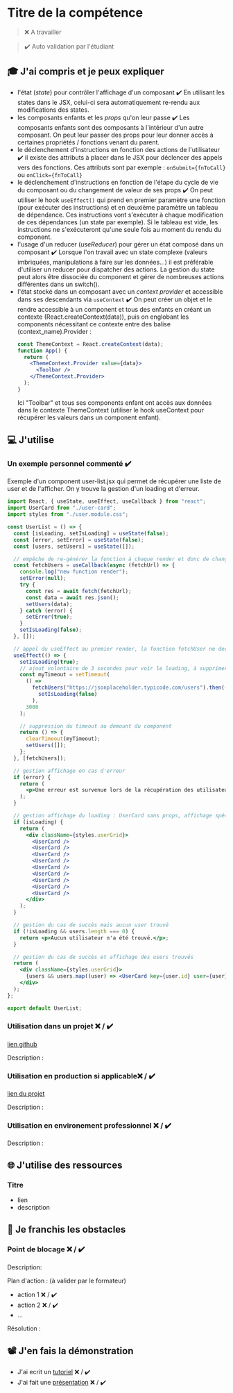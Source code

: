 # Titre de la compétence

> ❌ A travailler

> ✔️ Auto validation par l'étudiant

## 🎓 J'ai compris et je peux expliquer

- l'état (_state_) pour contrôler l'affichage d'un composant ✔️
  En utilisant les states dans le JSX, celui-ci sera automatiquement re-rendu aux modifications des states.
- les composants enfants et les _props_ qu'on leur passe ✔️
  Les composants enfants sont des composants à l'intérieur d'un autre composant. On peut leur passer des props pour leur donner accès à certaines propriétés / fonctions venant du parent.
- le déclenchement d'instructions en fonction des actions de l'utilisateur ✔️ il existe des attributs à placer dans le JSX pour déclencer des appels vers des fonctions. Ces attributs sont par exemple : `onSubmit={fnToCall}` ou `onClick={fnToCall}`
- le déclenchement d'instructions en fonction de l'étape du cycle de vie du composant ou du changement de valeur de ses props ✔️
  On peut utiliser le hook `useEffect()` qui prend en premier paramètre une fonction (pour exécuter des instructions) et en deuxième paramètre un tableau de dépendance. Ces instructions vont s'exécuter à chaque modification de ces dépendances (un state par exemple). Si le tableau est vide, les instructions ne s'exécuteront qu'une seule fois au moment du rendu du component.
- l'usage d'un reducer (_useReducer_) pour gérer un état composé dans un composant ✔️ Lorsque l'on travail avec un state complexe (valeurs imbriquées, manipulations à faire sur les données...) il est préférable d'utiliser un reducer pour dispatcher des actions. La gestion du state peut alors être dissociée du component et gérer de nombreuses actions différentes dans un switch().
- l'état stocké dans un composant avec un _context provider_ et accessible dans ses descendants via `useContext` ✔️
  On peut créer un objet et le rendre accessible à un component et tous des enfants en créant un contexte (React.createContext(data)), puis on englobant les components nécessitant ce contexte entre des balise (context_name).Provider :
  ```jsx
  const ThemeContext = React.createContext(data);
  function App() {
    return (
      <ThemeContext.Provider value={data}>
        <Toolbar />
      </ThemeContext.Provider>
    );
  }
  ```
  Ici "Toolbar" et tous ses components enfant ont accès aux données dans le contexte ThemeContext (utiliser le hook useContext pour récupérer les valeurs dans un component enfant).

## 💻 J'utilise

### Un exemple personnel commenté ✔️

Exemple d'un component user-list.jsx qui permet de récupérer une liste de user et de l'afficher. On y trouve la gestion d'un loading et d'erreur.

```jsx
import React, { useState, useEffect, useCallback } from "react";
import UserCard from "./user-card";
import styles from "./user.module.css";

const UserList = () => {
  const [isLoading, setIsLoading] = useState(false);
  const [error, setError] = useState(false);
  const [users, setUsers] = useState([]);

  // empêche de re-générer la fonction à chaque render et donc de changer la référence à fetchUsers, ce qui relancerait le useEffect
  const fetchUsers = useCallback(async (fetchUrl) => {
    console.log("new function render");
    setError(null);
    try {
      const res = await fetch(fetchUrl);
      const data = await res.json();
      setUsers(data);
    } catch (error) {
      setError(true);
    }
    setIsLoading(false);
  }, []);

  // appel du useEffect au premier render, la fonction fetchUser ne devant pas changer
  useEffect(() => {
    setIsLoading(true);
    // ajout volontaire de 3 secondes pour voir le loading, à supprimer dans un cas réel
    const myTimeout = setTimeout(
      () =>
        fetchUsers("https://jsonplaceholder.typicode.com/users").then(() =>
          setIsLoading(false)
        ),
      3000
    );

    // suppression du timeout au demount du component
    return () => {
      clearTimeout(myTimeout);
      setUsers([]);
    };
  }, [fetchUsers]);

  // gestion affichage en cas d'erreur
  if (error) {
    return (
      <p>Une erreur est survenue lors de la récupération des utilisateurs...</p>
    );
  }

  // gestion affichage du loading : UserCard sans props, affichage spécial avec du CSS pour un état de chargement visuel dans ce component
  if (isLoading) {
    return (
      <div className={styles.userGrid}>
        <UserCard />
        <UserCard />
        <UserCard />
        <UserCard />
        <UserCard />
        <UserCard />
        <UserCard />
        <UserCard />
        <UserCard />
      </div>
    );
  }

  // gestion du cas de succès mais aucun user trouvé
  if (!isLoading && users.length === 0) {
    return <p>Aucun utilisateur n'a été trouvé.</p>;
  }

  // gestion du cas de succès et affichage des users trouvés
  return (
    <div className={styles.userGrid}>
      {users && users.map((user) => <UserCard key={user.id} user={user} />)}
    </div>
  );
};

export default UserList;
```

### Utilisation dans un projet ❌ / ✔️

[lien github](...)

Description :

### Utilisation en production si applicable❌ / ✔️

[lien du projet](...)

Description :

### Utilisation en environement professionnel ❌ / ✔️

Description :

## 🌐 J'utilise des ressources

### Titre

- lien
- description

## 🚧 Je franchis les obstacles

### Point de blocage ❌ / ✔️

Description:

Plan d'action : (à valider par le formateur)

- action 1 ❌ / ✔️
- action 2 ❌ / ✔️
- ...

Résolution :

## 📽️ J'en fais la démonstration

- J'ai ecrit un [tutoriel](...) ❌ / ✔️
- J'ai fait une [présentation](...) ❌ / ✔️
